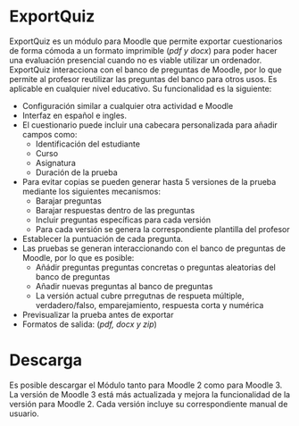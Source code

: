 # ExportQuiz
ExportQuiz es un módulo para Moodle que permite exportar cuestionarios de forma cómoda a un  formato imprimible (*pdf y docx*) para poder hacer una evaluación presencial cuando no es viable utilizar un ordenador. ExportQuiz interacciona con el banco de preguntas de Moodle, por lo que permite al profesor reutilizar las preguntas del banco para otros usos.  Es aplicable en cualquier nivel educativo. Su funcionalidad es la siguiente:

* Configuración similar a cualquier otra actividad e Moodle
* Interfaz en español e ingles.
* El cuestionario puede incluir una cabecara personalizada para añadir campos como:
     * Identificación del estudiante
     * Curso
     * Asignatura
     * Duración de la prueba
* Para evitar copias se pueden generar hasta 5 versiones de la prueba mediante los siguientes mecanismos:
     * Barajar preguntas
     * Barajar respuestas dentro de las preguntas
     * Incluir preguntas específicas para cada versión
     * Para cada versión se genera la correspondiente plantilla del profesor
* Establecer la puntuación de cada pregunta.
* Las pruebas se generan interaccionando con el banco de preguntas de Moodle, por lo que es posible:
     * Añádir preguntas preguntas concretas o preguntas aleatorias del banco de preguntas
     * Añadir nuevas preguntas al banco de preguntas
     * La versión actual cubre prregutnas de respueta múltiple, verdadero/falso, emparejamiento, respuesta corta y numérica
* Previsualizar la prueba antes de exportar
* Formatos de salida: (*pdf, docx y zip*)


# Descarga
Es posible descargar el Módulo tanto para Moodle 2 como para Moodle 3. La versión de Moodle 3 está más actualizada y mejora la funcionalidad de la versión para Moodle 2.
Cada versión incluye su correspondiente manual de usuario.
